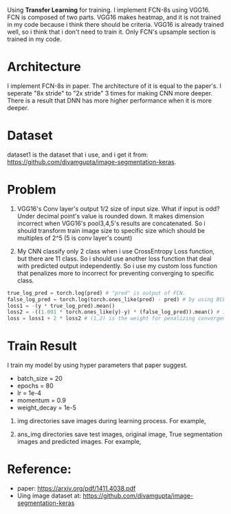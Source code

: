 Using **Transfer Learning** for training. I implement FCN-8s using VGG16. 
FCN is composed of two parts. VGG16 makes heatmap, and it is not trained in my code because i think there should be criteria. VGG16 is already trained well, so i think that i don't need to train it. Only FCN's upsample section is trained in my code. 


# Architecture  
I implement FCN-8s in paper. The architecture of it is equal to the paper's. I seperate "8x stride" to "2x stride" 3 times for making CNN more deeper. There is a result that DNN has more higher performance when it is more deeper.  


# Dataset  
dataset1 is the dataset that i use, and i get it from: https://github.com/divamgupta/image-segmentation-keras. 


# Problem 
 1) VGG16's Conv layer's output 1/2 size of input size. What if input is odd? Under decimal point's value is rounded down. It makes dimension incorrect when VGG16's pool3,4,5's results are concatenated. So i should transform train image size to specific size which should be multiples of 2^5 (5 is conv layer's count) 
 
 2) My CNN classify only 2 class when i use CrossEntropy Loss function, but there are 11 class. So i should use another loss function that deal with predicted output independently. So i use my custom loss function that penalizes more to incorrect for preventing converging to specific class.   
```python 
true_log_pred = torch.log(pred) # "pred" is output of FCN.  
false_log_pred = torch.log(torch.ones_like(pred) - pred) # by using BCEWithLogitsLoss's principle.
loss1 = -(y * true_log_pred).mean()
loss2 = -((1.001 * torch.ones_like(y)-y) * (false_log_pred)).mean() # 1.001 is for preventing log(0).
loss = loss1 + 2 * loss2 # (1,2) is the weight for penalizing convergence to specific class which is "false". 
```


# Train Result
 I train my model by using hyper parameters that paper suggest.  

* batch_size = 20
* epochs = 80
* lr = 1e-4
* momentum = 0.9
* weight_decay = 1e-5   


1. img directories save images during learning process. For example, 


2. ans_img directories save test images, original image, True segmentation images and predicted images. For example,


# Reference:  
* paper: https://arxiv.org/pdf/1411.4038.pdf   
* Uing image dataset at: https://github.com/divamgupta/image-segmentation-keras  
